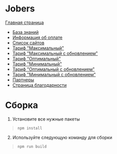 # Jobers

[Главная страница](https://jobers.vercel.app/)
- [База знаний](https://jobers.vercel.app/blog.html)
- [Информация об оплате](https://jobers.ru/payment-info)
- [Список сайтов](https://jobers.ru/spisok_saitov)
- [Тариф "Максимальный"](https://jobers.ru/tariff_maximum)
- [Тариф "Максимальный с обновлением"](https://jobers.ru/tariff_maximum-with-auto-update)
- [Тариф "Оптимальный"](https://jobers.ru/tariff_advanced)
- [Тариф "Минимальный"](https://jobers.ru/tariff_starting)
- [Тариф "Оптимальный с обновлением"](https://jobers.ru/tariff_advanced-with-auto-update)
- [Тариф "Минимальный с обновлением"](https://jobers.ru/tariff_starting-with-auto-update)
- [Партнеры](https://jobers.ru/partners)
- [Страница благодарности](https://jobers.ru/thank-you-page)

# Сборка

1. Установите все нужные пакеты 
>`npm install`

2. Используйте следующую команду для сборки 
>`npm run build`
